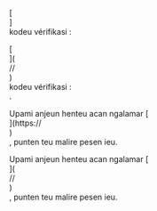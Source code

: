 [<br host>]<br action>kodeu vérifikasi :<br code>

[<br host>](<br protocol>//<br host>)<br action>kodeu vérifikasi :<br code>.

Upami anjeun henteu acan ngalamar [<br host>](https://<br host>)<br action>, punten teu malire pesen ieu.

Upami anjeun henteu acan ngalamar [<br host>](<br protocol>//<br host>)<br action>, punten teu malire pesen ieu.

